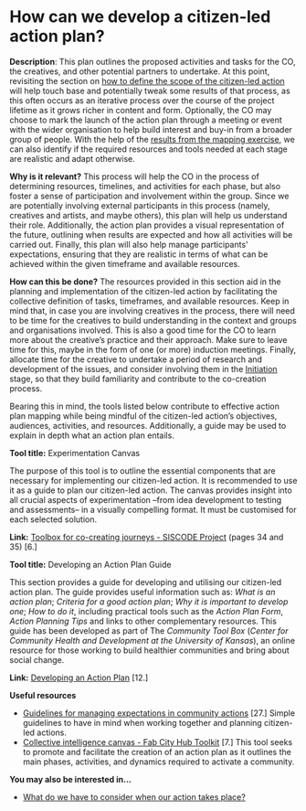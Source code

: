 # How can we develop a citizen-led action plan?

**Description**: This plan outlines the proposed activities and tasks for the CO, the creatives, and other potential partners to undertake. At this point, revisiting the section on [how to define the scope of the citizen-led action](broken-reference) will help touch base and potentially tweak some results of that process, as this often occurs as an iterative process over the course of the project lifetime as it grows richer in content and form. Optionally, the CO may choose to mark the launch of the action plan through a meeting or event with the wider organisation to help build interest and buy-in from a broader group of people. With the help of the [results from the mapping exercise,](broken-reference) we can also identify if the required resources and tools needed at each stage are realistic and adapt otherwise.

**Why is it relevant?** This process will help the CO in the process of determining resources, timelines, and activities for each phase, but also foster a sense of participation and involvement within the group. Since we are potentially involving external participants in this process (namely, creatives and artists, and maybe others), this plan will help us understand their role. Additionally, the action plan provides a visual representation of the future, outlining when results are expected and how all activities will be carried out. Finally, this plan will also help manage participants' expectations, ensuring that they are realistic in terms of what can be achieved within the given timeframe and available resources.

**How can this be done?** The resources provided in this section aid in the planning and implementation of the citizen-led action by facilitating the collective definition of tasks, timeframes, and available resources. Keep in mind that, in case you are involving creatives in the process, there will need to be time for the creatives to build understanding in the context and groups and organisations involved. This is also a good time for the CO to learn more about the creative’s practice and their approach. Make sure to leave time for this, maybe in the form of one (or more) induction meetings. Finally, allocate time for the creative to undertake a period of research and development of the issues, and consider involving them in the [Initiation](broken-reference) stage, so that they build familiarity and contribute to the co-creation process.

Bearing this in mind, the tools listed below contribute to effective action plan mapping while being mindful of the citizen-led action’s objectives, audiences, activities, and resources. Additionally, a guide may be used to explain in depth what an action plan entails.

**Tool title:** Experimentation Canvas

The purpose of this tool is to outline the essential components that are necessary for implementing our citizen-led action. It is recommended to use it as a guide to plan our citizen-led action. The canvas provides insight into all crucial aspects of experimentation –from idea development to testing and assessments– in a visually compelling format. It must be customised for each selected solution.

**Link:** [Toolbox for co-creating journeys - SISCODE Project](https://siscodeproject.eu/wp-content/uploads/2019/09/toolkit-27092019-1.pdf) (pages 34 and 35) \[6.]

**Tool title:** Developing an Action Plan Guide

This section provides a guide for developing and utilising our citizen-led action plan. The guide provides useful information such as: _What is an action plan_; _Criteria for a good action plan_; _Why it is important to develop one_; _How to do it_, including practical tools such as the _Action Plan Form_, _Action Planning Tips_ and links to other complementary resources. This guide has been developed as part of The _Community Tool Box_ (_Center for Community Health and Development at the University of Kansas_), an online resource for those working to build healthier communities and bring about social change.

**Link:** [Developing an Action Plan](https://ctb.ku.edu/en/table-of-contents/structure/strategic-planning/develop-action-plans/main) \[12.]

**Useful resources**

* [Guidelines for managing expectations in community actions](https://lichenis.com/managingexpectations/) \[27.] Simple guidelines to have in mind when working together and planning citizen-led actions.
* [Collective intelligence canvas - Fab City Hub Toolkit](https://volumesmedia.gitbook.io/fab-city-hub-toolkit/annexes/tools/the-collective-intelligence-canvas) \[7.] This tool seeks to promote and facilitate the creation of an action plan as it outlines the main phases, activities, and dynamics required to activate a community.

**You may also be interested in...**

* [What do we have to consider when our action takes place?](broken-reference)
